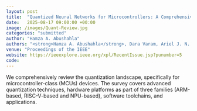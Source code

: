 ```yaml
---
layout: post
title:  "Quantized Neural Networks for Microcontrollers: A Comprehensive Review of Methods, Platforms, and Applications"
date:   2025-08-17 09:00:00 +00:00
image: /images/Quant-Review.jpg
categories: "submitted"
author: "Hamza A. Abushahla"
authors: "<strong>Hamza A. Abushahla</strong>, Dara Varam, Ariel J. N. Panopio, and Mohamed I. AlHajri"
venue: "Proceedings of the IEEE"
website: https://ieeexplore.ieee.org/xpl/RecentIssue.jsp?punumber=5
code:
---
```


We comprehensively review the quantization landscape, specifically for microcontroller-class (MCUs) devices. The survey covers advanced quantization techniques, hardware platforms as part of three families (ARM-based, RISC-V-based and NPU-based), software toolchains, and applications.
